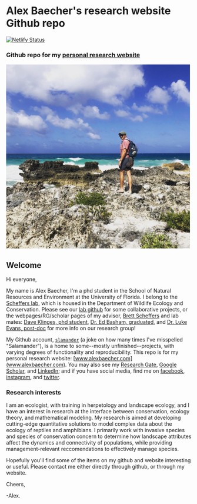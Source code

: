 # Alex Baecher's research website Github repo

[![Netlify Status](https://api.netlify.com/api/v1/badges/fe8a33d9-545e-4ffe-96c6-ba27329c3bfc/deploy-status)](https://app.netlify.com/projects/alexbaecher/deploys)

### Github repo for my [personal research website](alexbaecher.com)

<img src="static/media/repo_image.jpg" width="500px">

## Welcome

Hi everyone, 

My name is Alex Baecher, I'm a phd student in the School of Natural Resources and Environment at the University of Florida. I belong to the [Scheffers lab](https://www.schefferslab.com/), which is housed in the Department of Wildlife Ecology and Conservation. Please see our [lab github](https://github.com/schefferslab) for some collaborative projects, or the webpages/RG/scholar pages of my advisor, [Brett Scheffers](https://scholar.google.com/citations?user=4HfsgFUAAAAJ&hl=en) and lab mates: [Dave Klinges, phd student](https://natureinparadise.github.io/), [Dr. Ed Basham, graduated](https://www.edmundbasham.com/), and [Dr. Luke Evans, post-doc](https://www.researchgate.net/profile/Luke-Evans-2) for more info on our research group!

My Github account, [`slamander`](github.com/slamander) (a joke on how many times I've misspelled "Salamander"), is a home to some--mostly unfinished--projects, with varying degrees of functionality and reproducibility. This repo is for my personal research website: [www.alexbaecher.com](www.alexbaecher.com). You may also see my [Research Gate](https://www.researchgate.net/profile/Joseph-Baecher), [Google Scholar](https://www.linkedin.com/in/alex-baecher-5972a43b/), and [LinkedIn](https://www.linkedin.com/in/alex-baecher-5972a43b/); and if you have social media, find me on [facebook](https://www.facebook.com/baechermander), [instagram](https://www.instagram.com/j_baecher/), and [twitter](https://twitter.com/AlexBaecher). 

### Research interests
I am an ecologist, with training in herpetology and landscape ecology, and I have an interest in research at the interface between conservation, ecology theory, and mathematical modeling. My research is aimed at developing cutting-edge quantitative solutions to model complex data about the ecology of reptiles and amphibians. I primarily work with invasive species and species of conservation concern to determine how landscape attributes affect the dynamics and connectivity of populations, while providing management-relevant reccomendations to effectively manage species. 

Hopefully you'll find some of the items on my github and website interesting or useful. Please contact me either directly through github, or through my website. 

Cheers, 

-Alex. 
